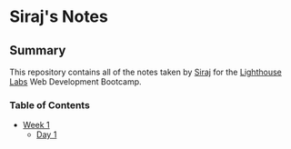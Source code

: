 # Siraj's Notes

## Summary
This repository contains all of the notes taken by [Siraj](https://github.com/SJ-WJ) for the [Lighthouse Labs](https://www.lighthouselabs.ca/) Web Development Bootcamp.

### Table of Contents
* [Week 1](/lighthouse-web-notes/Week_1)
  * [Day 1](/lighthouse-web-notes/Week_1/Day_1)